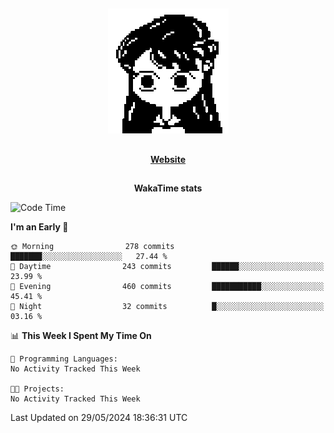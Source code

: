 ##

<p align="center">
  <img src="./person.gif" />
</p>

##

<div align="center">
  <p>
    <strong>
    <a href='https://domm.me'>Website</a>
    </strong>
  </p>
</div>

##

<div align="center">
  <p>
    <strong>
    WakaTime stats
    </strong>
  </p>
</div>

<!--START_SECTION:waka-->
![Code Time](http://img.shields.io/badge/Code%20Time-119%20hrs%2045%20mins-blue)

**I'm an Early 🐤** 

```text
🌞 Morning                278 commits         ███████░░░░░░░░░░░░░░░░░░   27.44 % 
🌆 Daytime                243 commits         ██████░░░░░░░░░░░░░░░░░░░   23.99 % 
🌃 Evening                460 commits         ███████████░░░░░░░░░░░░░░   45.41 % 
🌙 Night                  32 commits          █░░░░░░░░░░░░░░░░░░░░░░░░   03.16 % 
```


📊 **This Week I Spent My Time On** 

```text
💬 Programming Languages: 
No Activity Tracked This Week

🐱‍💻 Projects: 
No Activity Tracked This Week
```


 Last Updated on 29/05/2024 18:36:31 UTC
<!--END_SECTION:waka-->

